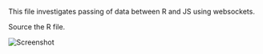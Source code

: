 This file investigates passing of data between R and JS using websockets.

Source the R file.

![Screenshot](http://url/to/img.png)